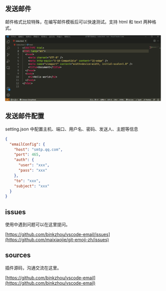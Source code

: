 ## 发送邮件

邮件格式比较特殊，在编写邮件模板后可以快速测试。支持 html 和 text 两种格式。

![](images/send.gif)

## 发送邮件配置

setting.json 中配置主机、端口、用户名、密码、发送人、主题等信息

```json
{
  "emailConfig": {
    "host": "smtp.qq.com",
    "port": 465,
    "auth": {
      "user": "xxx",
      "pass": "xxx"
    },
    "to": "xxx",
    "subject": "xxx"
  }
}
```

## issues

使用中遇到问题可以在这里提问。

[https://github.com/binkzhou/vscode-email/issues](https://github.com/maixiaojie/git-emoji-zh/issues)

## sources

插件源码，沟通交流在这里。

[https://github.com/binkzhou/vscode-email](https://github.com/binkzhou/vscode-email)
